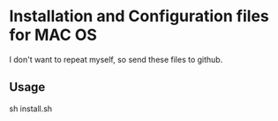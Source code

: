 # Installation and Configuration files for MAC OS 

I don't want to repeat myself, so send these files to github.

## Usage

sh install.sh
